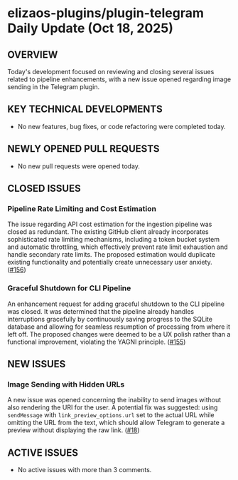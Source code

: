 # elizaos-plugins/plugin-telegram Daily Update (Oct 18, 2025)
## OVERVIEW 
Today's development focused on reviewing and closing several issues related to pipeline enhancements, with a new issue opened regarding image sending in the Telegram plugin.

## KEY TECHNICAL DEVELOPMENTS
- No new features, bug fixes, or code refactoring were completed today.

## NEWLY OPENED PULL REQUESTS
- No new pull requests were opened today.

## CLOSED ISSUES
### Pipeline Rate Limiting and Cost Estimation
The issue regarding API cost estimation for the ingestion pipeline was closed as redundant. The existing GitHub client already incorporates sophisticated rate limiting mechanisms, including a token bucket system and automatic throttling, which effectively prevent rate limit exhaustion and handle secondary rate limits. The proposed estimation would duplicate existing functionality and potentially create unnecessary user anxiety. ([#156](https://github.com/elizaos-plugins/plugin-telegram/issues/156))

### Graceful Shutdown for CLI Pipeline
An enhancement request for adding graceful shutdown to the CLI pipeline was closed. It was determined that the pipeline already handles interruptions gracefully by continuously saving progress to the SQLite database and allowing for seamless resumption of processing from where it left off. The proposed changes were deemed to be a UX polish rather than a functional improvement, violating the YAGNI principle. ([#155](https://github.com/elizaos-plugins/plugin-telegram/issues/155))

## NEW ISSUES
### Image Sending with Hidden URLs
A new issue was opened concerning the inability to send images without also rendering the URI for the user. A potential fix was suggested: using `sendMessage` with `link_preview_options.url` set to the actual URL while omitting the URL from the text, which should allow Telegram to generate a preview without displaying the raw link. ([#18](https://github.com/elizaos-plugins/plugin-telegram/issues/18))

## ACTIVE ISSUES
- No active issues with more than 3 comments.